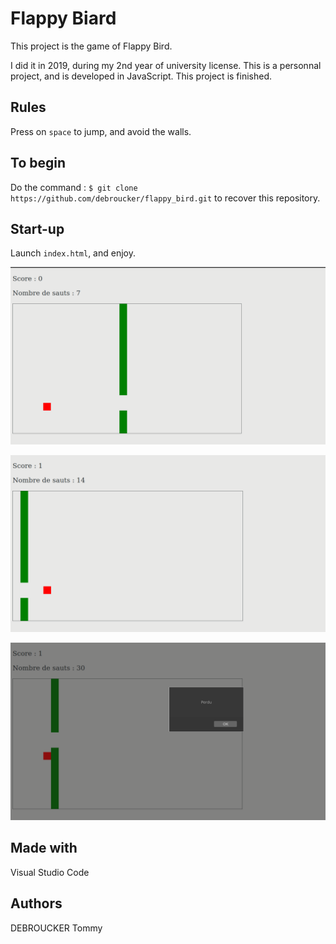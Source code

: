 # Flappy Biard

This project is the game of Flappy Bird. 

I did it in 2019, during my 2nd year of university license. This is a personnal project, and is developed in JavaScript. This project is finished.

## Rules
Press on `space` to jump, and avoid the walls. 

## To begin
Do the command :  `$ git clone https://github.com/debroucker/flappy_bird.git` to recover this repository.

## Start-up
Launch `index.html`, and enjoy.

![home](img/succes1.png)

![home](img/succes2.png)

![losed](img/losed.png)

## Made with
Visual Studio Code

## Authors
DEBROUCKER Tommy
